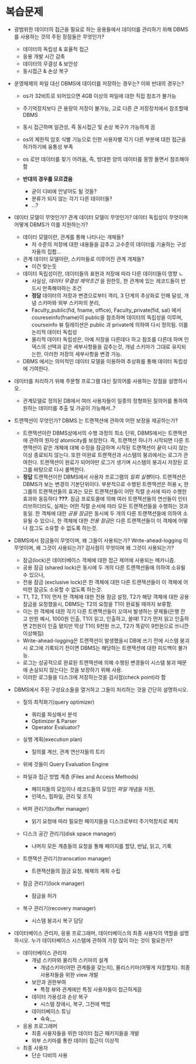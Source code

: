 # 복습문제
* 광범위한 데이터의 접근을 필요로 하는 응용들에서 데이터를 관리하기 위해 DBMS를 사용하는 것의 주된 장점들은 무엇인가?
    - 데이터의 독립성 & 효율적 접근
    - 응용 개발 시간 감축
    - 데이터의 무결성 & 보안성
    - 동시접근 & 손상 복구

* 운영체제의 파일 대신 DBMS에 데이터를 저장하는 경우는? 이와 반대의 경우는?
    - os가 32비트로 되어있으면 4GB 이상의 파일에 대한 직접 참조가 불가능
    - 주기억장치보다 큰 용량의 저장이 불가능, 고로 다른 큰 저장장치에서 참조할때 DBMS
    - 동시 접근하며 일관성, 즉 동시접근 및 손상 복구가 가능하게 끔
    - os의 제한적 암호 식별 기능으로 인한 사용자별 각기 다른 부분에 대한 접근을 허가하기에 융통성 부족
    - os 로만 데이터를 찾기 어려움, 즉, 방대한 양의 데이터를 몽땅 돌면서 참조해야함

    - **반대의 경우를 모르겠음**
        + 굳이 디비에 안넣어도 될 것들?
        + 분류가 되지 않는 각기 다른 데이터들?
        + ...?
* 데이터 모델이 무엇인가? 관계 데이터 모델이 무엇인가? 데이터 독립성이 무엇이며 어떻게 DBMS가 이를 지원하는가?
    - 데이터 모델이란, 관계를 통해 나타나는 개체들?
        + 저 수준의 저장에 대한 내용들을 감추고 고수준의 데이터를 기술하는 구성자들의 집합...
    - 관계 데이터 모델이란, 스키마들로 이루어진 관계 개체들?
        + 이건 맞는듯
    - 데이터 독립성이란, 데이터들의 표현과 저장에 따라 다른 데이터들이 영향 ㄴ
        + 사실상, *데이터 무결성 제약조건* 을 원한듯, 한 관계에 있는 레코드들이 반드시 만족해야하는 조건
        + **정담** 데이터의 저장과 변경으로부터 격리, 3 단계의 추상화로 인해 달성, 개념 스키마와 외부 스키마의 분리,
        + Faculty_public(fid, fname, office), Faculty_private(fid, sal) 에서 coureseinfo(fname)이 public을 참조하며 데이터의 독립성을 이루며, courseinfo 뷰 릴레이션은 public 과 private에 의하여 다시 정의됨. 이를 논리적 데이터 독립성
        + 물리적 데이터 독립성은, 아예 저장을 다른데다 하고 참조를 다른데 하며 인덱스의 선택과 같은 세부사항들을 감추는것, 개념 스키마가 그대로 유지되는한, 이러한 저장의 세부사항을 변경 가능.
    - DBMS 에서는 의미적인 데이터 모델을 이용하여 추상화를 통해 데이터 독립성에 기여한다.
* 데이터를 처리하기 위해 주문형 프로그램 대신 질의어를 사용하는 장점을 설명하시오.
    - 관계모델로 정의된 DB에서 여러 사용자들이 일종의 정형화된 질의어를 통하여 원하는 데이터를 추출 및 가공이 가능해서..?
* 트랜잭션이 무엇인가? DBMS 는 트랜잭션에 관하여 어떤 보장을 제공하는가?
    - 트랜잭션이란 DBMS상에서의 수행 과정의 최소 단위, DBMS에서는 트랜잭션에 관하여 원자성 atomicity를 보장한다. 즉, 트랜잭션 하나가 시작되면 다른 트랜잭션이 같은 개체에 대해 수정을 잠금하며 시작된 트랜잭션이 끝이 나지 않는 이상 종료되지 않는다. 또한 미완료 트랜잭션과 시스템의 붕괴에서는 로그가 관여한다. 트랜잭션이 완료가 되어야만 로그가 생기며 시스템의 붕괴시 저장된 로그를 바탕으로 다시 롤백한다. 
    - **정답** 트랜잭션이란 DBMS에서 사용자 프로그램의 *일회 실행*이다. 트랜잭션은 DBMS가 보는 변경의 기본단위이다. 부분적으로 수행된 트랜잭션은 허용 x, 한 그룹의 트랜잭션들의 효과는 모든 트랜잭션들이 어떤 직렬 순서에 따라 수행한 효과와 동등하다 **???**. 잠금 프로토콜에 의해 여러 트랜잭션들의 연산들이 인터리브하더라도, 실제는 어떤 직렬 순서에 따라 모든 트랜잭션들을 수행하는 것과 동일. 한 객체에 대한 *공용 잠금*은 동시에 두 개의 다른 트랜잭션들에 의하여 소유될 수 있으나, 한 객체에 대한 *전용 잠금*은 다른 트랜잭션들이 이 객체에 어떻나 잠그도 소유할 수 없도록 하는것.
* DBMS에서 잠금들이 무엇이며, 왜 그들이 사용되는가? Write-ahead-logging 이 무엇이며, 왜 그것이 사용되는가? 검사점이 무엇이며 왜 그것이 사용되는가?
    - 잠금(lock)은 데이터베이스 객체에 대한 접근 제어에 사용되는 메카니즘.
    - 공용 잠금 (shared lock)은 동시에 두 개의 다른 트랜잭션들에 의하여 소유될 수 있으나,
    - 전용 잠금 (exclusive lock)은 한 객체에 대한 다른 트랜잭션들이 이 객체에 어떠한 잠금도 소유할 수 없도록 하는것.
    - T1, T2, T1이 먼저 한 객체에 대한 전용 잠금 설정, T2가 해당 객체에 대한 공용 잠금을 요청했을시, DBMS는 T2의 요청을 T1이 완료될 때까지 보류함.
    - 이는 한 객체에 대한 각기 다른 트랜잭션들이 꼬여서 발생하는 문제들(은행 잔고 만원 예시, 1000원 인출, T1이 읽고, 인출하고, 쓸때! T2가 먼저 읽고 인출하면 2천원이 인출 됐지만 막상 T1이 9천원 쓰고, T2가 똑같이 9천원으로 쓰니깐 이상해짐) 
    - Write-ahead-logging은 트랜잭션이 발생했을시 DB에 쓰기 전에 시스템 붕괴시 로그에 기록되기 전이면 DBMS는 해당하는 트랜잭션에 대한 피드백이 불가능.
    - 로그는 성공적으로 완료된 트랜잭션에 의해 수행된 변경들이 시스템 붕괴 때문에 손실되지 않는다는 것을 보장하기 위해 사용.
    - 이러한 로그들을 디스크에 저장하는것을 검사점(check point)라 함
* DBMS에서 주된 구성요소들을 열거하고 그들이 처리하는 것을 간단히 설명하시오.
    - 질의 최적화기(query optimizer)
        + 쿼리를 파싱해서 분석
        + Optimizer & Parser
        + Operator Evaluator?
    - 실행 계획(execution plan)
        + 질의를 계산, 관계 연산자들의 트리
    - 위에 것들이 Query Evaluation Engine

    - 파일과 접근 방법 계층 (Files and Access Methods)
        + 페이지들의 모임이나 레코드들의 모임인 *파일* 개념을 지원,
        + 인덱스, 힙파일, 관리 및 조직
    - 버퍼 관리기(buffer manager)
        + 읽기 요청에 따라 필요한 페이지들을 디스크로부터 주기억장치로 페치
    - 디스크 공간 관리기(disk space manager)
        + 나머지 모든 계층들의 요청을 통해 페이지를 할당, 반납, 읽고, 기록
    
    - 트랜잭션 관리기(transcation manager)
        + 트랜잭션들의 잠금 요청, 해제의 계획 수립
    - 잠금 관리기(lock manager)
        + 잠금을 허가
    - 복구 관리기(recovery manager)
        + 시스템 붕괴시 복구 담당
* 데이터베이스 관리자, 응용 프로그래머, 데이터베이스의 최종 사용자의 역할을 설명하시오. 누가 데이터베이스 시스템에 관하여 가장 많이 아는 것이 필요한가?
    - 데이터베이스 관리자
        + 개념 스키마와 물리적 스키마의 설계
            - 개념스키마(어떤 관계들을 갖는지), 물리스키마(어떻게 저장할지). 최종 사용자들을 위한 view 개발
        + 보안과 권한부여
            - 특정 뷰와 관계에만 특정 사용자들이 접근하게끔
        + 데이터 가용성과 손상 복구
            - 시스템 장애시, 복구, 그전에 백업
        + 데이터베이스 튜닝
            - 슉슉,,,,
    - 응용 프로그래머
        + 최종 사용자들을 위한 데이터 접근 패키지들을 개발
        + 외부 스키마를 통한 데이터 접근이 이상적
    - 최종 사용자
        + 단순 디비의 사용